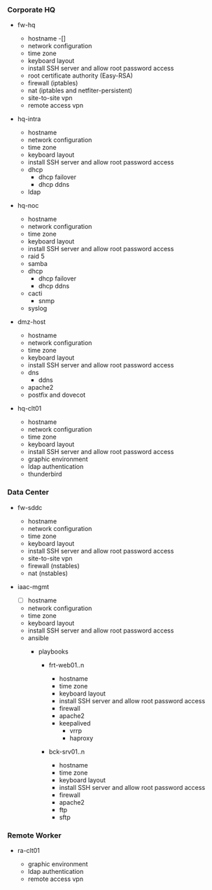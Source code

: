 
### Corporate HQ

- fw-hq

  - hostname -[]
  - network configuration
  - time zone
  - keyboard layout
  - install SSH server and allow root password access
  - root certificate authority (Easy-RSA)
  - firewall (iptables)
  - nat (iptables and netfiter-persistent)
  - site-to-site vpn
  - remote access vpn

- hq-intra

  - hostname
  - network configuration
  - time zone
  - keyboard layout
  - install SSH server and allow root password access
  - dhcp
    - dhcp failover
    - dhcp ddns
  - ldap

- hq-noc

  - hostname
  - network configuration
  - time zone
  - keyboard layout
  - install SSH server and allow root password access
  - raid 5
  - samba
  - dhcp
    - dhcp failover
    - dhcp ddns
  - cacti
    - snmp
  - syslog

- dmz-host

  - hostname
  - network configuration
  - time zone
  - keyboard layout
  - install SSH server and allow root password access
  - dns
    - ddns
  - apache2
  - postfix and dovecot

- hq-clt01

  - hostname
  - network configuration
  - time zone
  - keyboard layout
  - install SSH server and allow root password access
  - graphic environment
  - ldap authentication
  - thunderbird

### Data Center

- fw-sddc

  - hostname
  - network configuration
  - time zone
  - keyboard layout
  - install SSH server and allow root password access
  - site-to-site vpn
  - firewall (nstables)
  - nat (nstables)

- iaac-mgmt

  - [ ] hostname
  - network configuration
  - time zone
  - keyboard layout
  - install SSH server and allow root password access
  - ansible
    - playbooks

      - frt-web01..n

        - hostname
        - time zone
        - keyboard layout
        - install SSH server and allow root password access
        - firewall
        - apache2
        - keepalived
          - vrrp
          - haproxy

      - bck-srv01..n
      
        - hostname
        - time zone
        - keyboard layout
        - install SSH server and allow root password access
        - firewall
        - apache2
        - ftp
        - sftp

### Remote Worker

- ra-clt01

  - graphic environment
  - ldap authentication
  - remote access vpn
